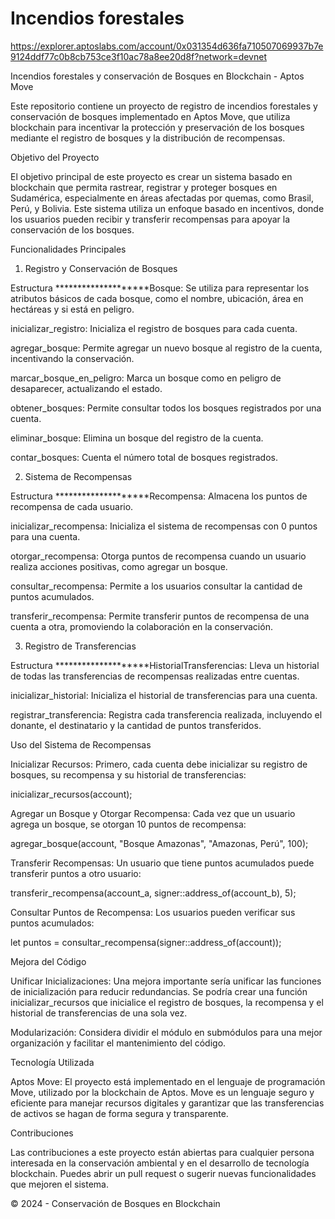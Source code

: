 # Incendios forestales

https://explorer.aptoslabs.com/account/0x031354d636fa710507069937b7e9124ddf77c0b8cb753ce3f10ac78a8ee20d8f?network=devnet

Incendios forestales y conservación de Bosques en Blockchain - Aptos Move

Este repositorio contiene un proyecto de registro de incendios forestales y conservación de bosques implementado en Aptos Move, que utiliza blockchain para incentivar la protección y preservación de los bosques mediante el registro de bosques y la distribución de recompensas.

Objetivo del Proyecto

El objetivo principal de este proyecto es crear un sistema basado en blockchain que permita rastrear, registrar y proteger bosques en Sudamérica, especialmente en áreas afectadas por quemas, como Brasil, Perú, y Bolivia. Este sistema utiliza un enfoque basado en incentivos, donde los usuarios pueden recibir y transferir recompensas para apoyar la conservación de los bosques.

Funcionalidades Principales

1. Registro y Conservación de Bosques

Estructura ********************Bosque: Se utiliza para representar los atributos básicos de cada bosque, como el nombre, ubicación, área en hectáreas y si está en peligro.

inicializar_registro: Inicializa el registro de bosques para cada cuenta.

agregar_bosque: Permite agregar un nuevo bosque al registro de la cuenta, incentivando la conservación.

marcar_bosque_en_peligro: Marca un bosque como en peligro de desaparecer, actualizando el estado.

obtener_bosques: Permite consultar todos los bosques registrados por una cuenta.

eliminar_bosque: Elimina un bosque del registro de la cuenta.

contar_bosques: Cuenta el número total de bosques registrados.

2. Sistema de Recompensas

Estructura ********************Recompensa: Almacena los puntos de recompensa de cada usuario.

inicializar_recompensa: Inicializa el sistema de recompensas con 0 puntos para una cuenta.

otorgar_recompensa: Otorga puntos de recompensa cuando un usuario realiza acciones positivas, como agregar un bosque.

consultar_recompensa: Permite a los usuarios consultar la cantidad de puntos acumulados.

transferir_recompensa: Permite transferir puntos de recompensa de una cuenta a otra, promoviendo la colaboración en la conservación.

3. Registro de Transferencias

Estructura ********************HistorialTransferencias: Lleva un historial de todas las transferencias de recompensas realizadas entre cuentas.

inicializar_historial: Inicializa el historial de transferencias para una cuenta.

registrar_transferencia: Registra cada transferencia realizada, incluyendo el donante, el destinatario y la cantidad de puntos transferidos.

Uso del Sistema de Recompensas

Inicializar Recursos: Primero, cada cuenta debe inicializar su registro de bosques, su recompensa y su historial de transferencias:

inicializar_recursos(account);

Agregar un Bosque y Otorgar Recompensa: Cada vez que un usuario agrega un bosque, se otorgan 10 puntos de recompensa:

agregar_bosque(account, "Bosque Amazonas", "Amazonas, Perú", 100);

Transferir Recompensas: Un usuario que tiene puntos acumulados puede transferir puntos a otro usuario:

transferir_recompensa(account_a, signer::address_of(account_b), 5);

Consultar Puntos de Recompensa: Los usuarios pueden verificar sus puntos acumulados:

let puntos = consultar_recompensa(signer::address_of(account));

Mejora del Código

Unificar Inicializaciones: Una mejora importante sería unificar las funciones de inicialización para reducir redundancias. Se podría crear una función inicializar_recursos que inicialice el registro de bosques, la recompensa y el historial de transferencias de una sola vez.

Modularización: Considera dividir el módulo en submódulos para una mejor organización y facilitar el mantenimiento del código.

Tecnología Utilizada

Aptos Move: El proyecto está implementado en el lenguaje de programación Move, utilizado por la blockchain de Aptos. Move es un lenguaje seguro y eficiente para manejar recursos digitales y garantizar que las transferencias de activos se hagan de forma segura y transparente.

Contribuciones

Las contribuciones a este proyecto están abiertas para cualquier persona interesada en la conservación ambiental y en el desarrollo de tecnología blockchain. Puedes abrir un pull request o sugerir nuevas funcionalidades que mejoren el sistema.

© 2024 - Conservación de Bosques en Blockchain
